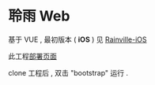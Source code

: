 # 聆雨 Web

基于 VUE ,
最初版本 ( **iOS** ) 见 [Rainville-iOS](https://github.com/VArbiter/Rainville_iOS-iOS)

此工程[部署页面](https://varbiter.github.io/Rainville-web/dist/index.html#/)

clone 工程后 , 双击 "bootstrap" 运行 .
